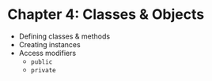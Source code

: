 # Chapter 4: Classes & Objects

- Defining classes & methods
- Creating instances
- Access modifiers
  - `public`
  - `private`